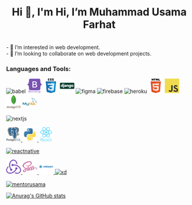 <h1 align="center">Hi 👋, I'm Hi, I’m Muhammad Usama Farhat</h1>
<br>- 👀 I’m interested in web development.
<br>- 💞️ I’m looking to collaborate on web development projects.

<h3 align="left">Languages and Tools:</h3>

<p align="left"><img src="https://www.vectorlogo.zone/logos/babeljs/babeljs-icon.svg" alt="babel" width="40" height="40"/>

<img src="https://raw.githubusercontent.com/devicons/devicon/master/icons/bootstrap/bootstrap-plain-wordmark.svg" alt="bootstrap" width="40" height="40"/>

<img src="https://raw.githubusercontent.com/devicons/devicon/master/icons/css3/css3-original-wordmark.svg" alt="css3" width="40" height="40"/> 
  
<img src="https://raw.githubusercontent.com/devicons/devicon/master/icons/django/django-original.svg" alt="django" width="40" height="40"/> 
  
<img src="https://www.vectorlogo.zone/logos/figma/figma-icon.svg" alt="figma" width="40" height="40"/> 

<img src="https://www.vectorlogo.zone/logos/firebase/firebase-icon.svg" alt="firebase" width="40" height="40"/>
  
<img src="https://www.vectorlogo.zone/logos/heroku/heroku-icon.svg" alt="heroku" width="40" height="40"/> 
  
<img src="https://raw.githubusercontent.com/devicons/devicon/master/icons/html5/html5-original-wordmark.svg" alt="html5" width="40" height="40"/> 
  
<img src="https://raw.githubusercontent.com/devicons/devicon/master/icons/javascript/javascript-original.svg" alt="javascript" width="40" height="40"/>

<img src="https://raw.githubusercontent.com/devicons/devicon/master/icons/mongodb/mongodb-original-wordmark.svg" alt="mongodb" width="40" height="40"/>
  
<img src="https://raw.githubusercontent.com/devicons/devicon/master/icons/mysql/mysql-original-wordmark.svg" alt="mysql" width="40" height="40"/> 

<img src="https://cdn.worldvectorlogo.com/logos/nextjs-2.svg" alt="nextjs" width="40" height="40"/> </a> <a href="https://www.postgresql.org" target="_blank" rel="noreferrer"> 
  
<img src="https://raw.githubusercontent.com/devicons/devicon/master/icons/postgresql/postgresql-original-wordmark.svg" alt="postgresql" width="40" height="40"/> 
  
<img src="https://raw.githubusercontent.com/devicons/devicon/master/icons/python/python-original.svg" alt="python" width="40" height="40"/>
  
<img src="https://raw.githubusercontent.com/devicons/devicon/master/icons/react/react-original-wordmark.svg" alt="react" width="40" height="40"/>
  
<img src="https://reactnative.dev/img/header_logo.svg" alt="reactnative" width="40" height="40"/> </a> <a href="https://redux.js.org" target="_blank" rel="noreferrer"> 
  
<img src="https://raw.githubusercontent.com/devicons/devicon/master/icons/redux/redux-original.svg" alt="redux" width="40" height="40"/> 
  
<img src="https://raw.githubusercontent.com/devicons/devicon/master/icons/sass/sass-original.svg" alt="sass" width="40" height="40"/> 
  
<img src="https://raw.githubusercontent.com/devicons/devicon/d00d0969292a6569d45b06d3f350f463a0107b0d/icons/webpack/webpack-original-wordmark.svg" alt="webpack" width="40" height="40"/>

<img src="https://cdn.worldvectorlogo.com/logos/adobe-xd.svg" alt="xd" width="40" height="40"/>
  
<p><img align="center" src="https://github-readme-stats.vercel.app/api/top-langs?username=mentorusama&show_icons=true&locale=en&layout=compact" alt="mentorusama" /></p>
  
[![Anurag's GitHub stats](https://github-readme-stats.vercel.app/api?username=mentorusama&hide=contribs)](https://github.com/anuraghazra/github-readme-stats)


